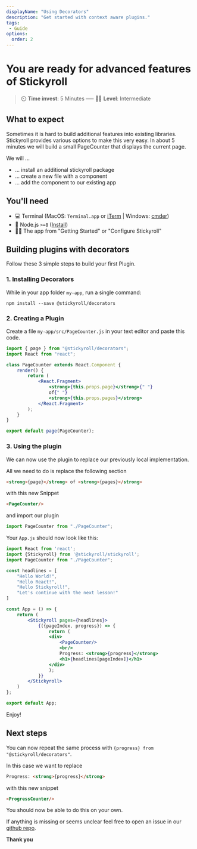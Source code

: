 ```yaml
---
displayName: "Using Decorators"
description: "Get started with context aware plugins."
tags: 
 - Guide
options:
  order: 2
---
```


# You are ready for advanced features of  Stickyroll

> :timer_clock: **Time invest**: 5 Minutes ––– :woman_student: **Level**: Intermediate

## What to expect

Sometimes it is hard to build additional features into existing libraries. Stickyroll
provides various options to make this very easy.
In about 5 minutes we will build a small PageCounter that displays the current page.

We will …

* … install an additional stickyroll package
* … create a new file with a component
* … add the component to our existing app

## You'll need

* :computer: Terminal (MacOS: `Terminal.app` or [iTerm](https://www.iterm2.com/) | Windows: [cmder](http://cmder.net/))
* :turtle: Node.js `>=8` ([Install](https://nodejs.org/en/))
* :woman_student: The app from "Getting Started" or "Configure Stickyroll"

## Building plugins with decorators

Follow these 3 simple steps to build your first Plugin.

### 1. Installing Decorators

While in your app folder `my-app`, run a single command:

```shell
npm install --save @stickyroll/decorators
```

### 2. Creating a Plugin

Create a file `my-app/src/PageCounter.js` in your text editor and paste this code.

```jsx
import { page } from "@stickyroll/decorators";
import React from "react";

class PageCounter extends React.Component {
	render() {
		return (
			<React.Fragment>
				<strong>{this.props.page}</strong>{" "}
				of{" "}
				<strong>{this.props.pages}</strong>
			</React.Fragment>
		);
	}
}

export default page(PageCounter);
```

### 3. Using the plugin

We can now use the plugin to replace our previously local implementation.

All we need to do is replace the following section 

```html
<strong>{page}</strong> of <strong>{pages}</strong>
```

with this new Snippet

```html
<PageCounter/>
```

and import our plugin

```jsx
import PageCounter from "./PageCounter";
```

Your `App.js` should now look like this:

```jsx
import React from 'react';
import {Stickyroll} from '@stickyroll/stickyroll';
import PageCounter from "./PageCounter";

const headlines = [
	"Hello World!",
	"Hello React!",
	"Hello Stickyroll!",
	"Let's continue with the next lesson!"
]

const App = () => {
	return (
		<Stickyroll pages={headlines}>
			{({pageIndex, progress}) => {
				return (
				<div>
					<PageCounter/>
					<br/>
					Progress: <strong>{progress}</strong>
					<h1>{headlines[pageIndex]}</h1>
				</div>
				);
			}}
		</Stickyroll>
	)
};

export default App;
```

Enjoy!

## Next steps

You can now repeat the same process with `{progress} from "@stickyroll/decorators"`.

In this case we want to replace 

```html
Progress: <strong>{progress}</strong>
```

with this new snippet

```html
<ProgressCounter/>
```

You should now be able to do this on your own.

If anything is missing or seems unclear feel free to open an issue 
in our [github repo](https://github.com/stickyroll/react-stickyroll/issues).

**Thank you**
